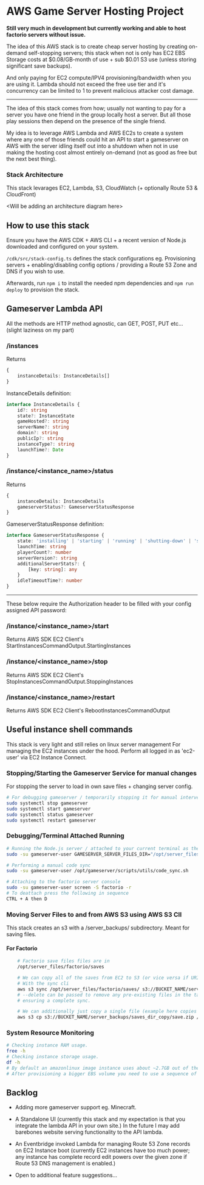 # AWS Game Server Hosting Project
**Still very much in development but currently working and able to host factorio servers without issue.**

The idea of this AWS stack is to create cheap server hosting by creating on-demand self-stopping servers; this stack when not is only has EC2 EBS Storage costs at $0.08/GB-month of use + sub $0.01 S3 use (unless storing significant save backups).

And only paying for EC2 compute/IPV4 provisioning/bandwidth when you are using it. Lambda should not exceed the free use tier and it's concurrency can be limited to 1 to prevent malicious attacker cost damage.

---

The idea of this stack comes from how; usually not wanting to pay for a server you have one friend in the group locally host a server. But all those play sessions then depend on the presence of the single friend.

My idea is to leverage AWS Lambda and AWS EC2s to create a system where any one of those friends could hit an API to start a gameserver on AWS with the server idling itself out into a shutdown when not in use making the hosting cost almost entirely on-demand (not as good as free but the next best thing).

### Stack Architecture
This stack levarages EC2, Lambda, S3, CloudWatch (+ optionally Route 53 & CloudFront)

\<Will be adding an architecture diagram here\>


## How to use this stack
Ensure you have the AWS CDK + AWS CLI + a recent version of Node.js downloaded and configured on your system.

`/cdk/src/stack-config.ts` defines the stack configurations eg. Provisioning servers + enabling/disabling config options / providing a Route 53 Zone and DNS if you wish to use.

Afterwards, run `npm i` to install the needed npm dependencies and `npm run deploy` to provision the stack.


## Gameserver Lambda API
All the methods are HTTP method agnostic, can GET, POST, PUT etc... (slight laziness on my part)

### /instances
Returns
```ts
{
    instanceDetails: InstanceDetails[]
}
```

InstanceDetails definition:
``` ts
interface InstanceDetails {
    id?: string
    state?: InstanceState
    gameHosted?: string
    serverName?: string
    domain?: string
    publicIp?: string
    instanceType?: string
    launchTime?: Date
}
```

### /instance/<instance_name>/status
Returns
```ts
{
    instanceDetails: InstanceDetails
    gameserverStatus?: GameserverStatusResponse
}
```

GameserverStatusResponse definition:
``` ts
interface GameserverStatusResponse {
    state: 'installing' | 'starting' | 'running' | 'shutting-down' | 'stopped/crashed' | 'status-check-error' 
    launchTime: string
    playerCount?: number
    serverVersion?: string
    additionalServerStats?: {
        [key: string]: any
    }
    idleTimeoutTime?: number
}
```

---

These below require the Authorization header to be filled with your config assigned API password:
### /instance/<instance_name>/start
Returns AWS SDK EC2 Client's StartInstancesCommandOutput.StartingInstances

### /instance/<instance_name>/stop
Returns AWS SDK EC2 Client's StopInstancesCommandOutput.StoppingInstances

### /instance/<instance_name>/restart
Returns AWS SDK EC2 Client's RebootInstancesCommandOutput


## Useful instance shell commands
This stack is very light and still relies on linux server management
For managing the EC2 instances under the hood. Perform all logged in as 'ec2-user' via EC2 Instance Connect.

### Stopping/Starting the Gameserver Service for manual changes
For stopping the server to load in own save files + changing server config.
```bash
# For debugging gameserver / temporarily stopping it for manual intervention.
sudo systemctl stop gameserver
sudo systemctl start gameserver
sudo systemctl status gameserver
sudo systemctl restart gameserver
```
### Debugging/Terminal Attached Running
```bash
# Running the Node.js server / attached to your current terminal as the gameserver user.
sudo -su gameserver-user GAMESERVER_SERVER_FILES_DIR="/opt/server_files" GAMESERVER_VAR_DIR="/var/gameserver" node /opt/gameserver/dist/bundle.js

# Performing a manual code sync
sudo -su gameserver-user /opt/gameserver/scripts/utils/code_sync.sh

# Attaching to the factorio server console
sudo -su gameserver-user screen -S factorio -r
# To deattach press the following in sequence
CTRL + A then D
```

### Moving Server Files to and from AWS S3 using AWS S3 ClI
This stack creates an s3 with a /server_backups/ subdirectory. Meant for saving files.
#### For Factorio
```bash
    # Factorio save files files are in
    /opt/server_files/factorio/saves

    # We can copy all of the saves from EC2 to S3 (or vice versa if URIs are swapped)
    # With the sync cli
    aws s3 sync /opt/server_files/factorio/saves/ s3://BUCKET_NAME/server_backups/saves_dir_copy
    # --delete can be passed to remove any pre-existing files in the targeted directory 
    # ensuring a complete sync.

    # We can additionally just copy a single file (example here copies a file from s3)
    aws s3 cp s3://BUCKET_NAME/server_backups/saves_dir_copy/save.zip /opt/server_files/factorio/saves/

```

### System Resource Monitoring
```bash
# Checking instance RAM usage.
free -h
# Checking instance storage usage.
df -h
# By default an amazonlinux image instance uses about ~2.7GB out of the required 8GB
# After provisioning a bigger EBS volume you need to use a sequence of CLI commands to expand the partition and let the filesystem know of extra space.
```

## Backlog
- Adding more gameserver support eg. Minecraft.

- A Standalone UI (currently this stack and my expectation is that you integrate the lambda API in your own site.) In the future I may add barebones website serving functionality to the API lambda.

- An Eventbridge invoked Lambda for managing Route 53 Zone records on EC2 Instance boot (currently EC2 instances have too much power; any instance has complete record edit powers over the given zone if Route 53 DNS management is enabled.)

- Open to additional feature suggestions...
